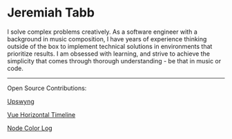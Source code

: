# Jeremiah Tabb

I solve complex problems creatively. As a software engineer with a background in music composition, I have years of experience thinking outside of the box to implement technical solutions in environments that prioritize results. I am obsessed with learning, and strive to achieve the simplicity that comes through thorough understanding - be that in music or code.

---

Open Source Contributions:

[Upswyng](https://github.com/CodeForBoulder/upswyng)

[Vue Horizontal Timeline](https://github.com/guastallaigor/vue-horizontal-timeline)

[Node Color Log](https://github.com/tigercosmos/node-color-log)
